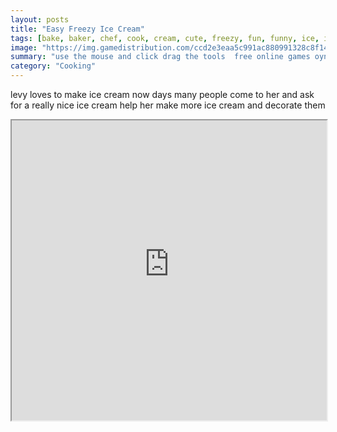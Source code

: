 ```yaml
---
layout: posts
title: "Easy Freezy Ice Cream"
tags: [bake, baker, chef, cook, cream, cute, freezy, fun, funny, ice, icecream, free, online, games, oyna, game, free, games, play, play, games]
image: "https://img.gamedistribution.com/ccd2e3eaa5c991ac880991328c8f1463.jpg"
summary: "use the mouse and click drag the tools  free online games oyna game free games play play games"
category: "Cooking"
---
```


levy loves to make ice cream now days many people come to her and ask for a really nice ice cream help her make more ice cream and decorate them

<iframe width="100%" height="480px;" src="https://flash.gamedistribution.com?game=ccd2e3eaa5c991ac880991328c8f1463"></iframe>